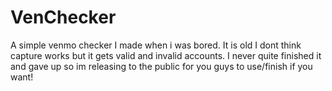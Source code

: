 # VenChecker
A simple venmo checker I made when i was bored. It is old I dont think capture works but it gets valid and invalid accounts. I never quite finished it and gave up so im releasing to the public for you guys to use/finish if you want!
